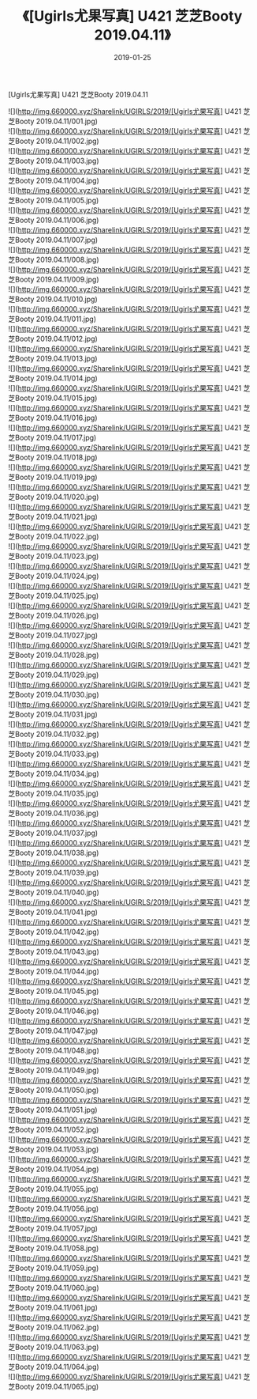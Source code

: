 ﻿---
layout: post
title:  《[Ugirls尤果写真] U421 芝芝Booty 2019.04.11》
date:   2019-01-25
img: http://img.660000.xyz/Sharelink/UGIRLS/2019/[Ugirls尤果写真] U421 芝芝Booty 2019.04.11/000.jpg
categories: [美女, 清纯, 唯美]
---

[Ugirls尤果写真] U421 芝芝Booty 2019.04.11

 ![](http://img.660000.xyz/Sharelink/UGIRLS/2019/[Ugirls尤果写真] U421 芝芝Booty 2019.04.11/001.jpg) <br>![](http://img.660000.xyz/Sharelink/UGIRLS/2019/[Ugirls尤果写真] U421 芝芝Booty 2019.04.11/002.jpg) <br>![](http://img.660000.xyz/Sharelink/UGIRLS/2019/[Ugirls尤果写真] U421 芝芝Booty 2019.04.11/003.jpg) <br>![](http://img.660000.xyz/Sharelink/UGIRLS/2019/[Ugirls尤果写真] U421 芝芝Booty 2019.04.11/004.jpg) <br>![](http://img.660000.xyz/Sharelink/UGIRLS/2019/[Ugirls尤果写真] U421 芝芝Booty 2019.04.11/005.jpg) <br>![](http://img.660000.xyz/Sharelink/UGIRLS/2019/[Ugirls尤果写真] U421 芝芝Booty 2019.04.11/006.jpg) <br>![](http://img.660000.xyz/Sharelink/UGIRLS/2019/[Ugirls尤果写真] U421 芝芝Booty 2019.04.11/007.jpg) <br>![](http://img.660000.xyz/Sharelink/UGIRLS/2019/[Ugirls尤果写真] U421 芝芝Booty 2019.04.11/008.jpg) <br>![](http://img.660000.xyz/Sharelink/UGIRLS/2019/[Ugirls尤果写真] U421 芝芝Booty 2019.04.11/009.jpg) <br>![](http://img.660000.xyz/Sharelink/UGIRLS/2019/[Ugirls尤果写真] U421 芝芝Booty 2019.04.11/010.jpg) <br>![](http://img.660000.xyz/Sharelink/UGIRLS/2019/[Ugirls尤果写真] U421 芝芝Booty 2019.04.11/011.jpg) <br>![](http://img.660000.xyz/Sharelink/UGIRLS/2019/[Ugirls尤果写真] U421 芝芝Booty 2019.04.11/012.jpg) <br>![](http://img.660000.xyz/Sharelink/UGIRLS/2019/[Ugirls尤果写真] U421 芝芝Booty 2019.04.11/013.jpg) <br>![](http://img.660000.xyz/Sharelink/UGIRLS/2019/[Ugirls尤果写真] U421 芝芝Booty 2019.04.11/014.jpg) <br>![](http://img.660000.xyz/Sharelink/UGIRLS/2019/[Ugirls尤果写真] U421 芝芝Booty 2019.04.11/015.jpg) <br>![](http://img.660000.xyz/Sharelink/UGIRLS/2019/[Ugirls尤果写真] U421 芝芝Booty 2019.04.11/016.jpg) <br>![](http://img.660000.xyz/Sharelink/UGIRLS/2019/[Ugirls尤果写真] U421 芝芝Booty 2019.04.11/017.jpg) <br>![](http://img.660000.xyz/Sharelink/UGIRLS/2019/[Ugirls尤果写真] U421 芝芝Booty 2019.04.11/018.jpg) <br>![](http://img.660000.xyz/Sharelink/UGIRLS/2019/[Ugirls尤果写真] U421 芝芝Booty 2019.04.11/019.jpg) <br>![](http://img.660000.xyz/Sharelink/UGIRLS/2019/[Ugirls尤果写真] U421 芝芝Booty 2019.04.11/020.jpg) <br>![](http://img.660000.xyz/Sharelink/UGIRLS/2019/[Ugirls尤果写真] U421 芝芝Booty 2019.04.11/021.jpg) <br>![](http://img.660000.xyz/Sharelink/UGIRLS/2019/[Ugirls尤果写真] U421 芝芝Booty 2019.04.11/022.jpg) <br>![](http://img.660000.xyz/Sharelink/UGIRLS/2019/[Ugirls尤果写真] U421 芝芝Booty 2019.04.11/023.jpg) <br>![](http://img.660000.xyz/Sharelink/UGIRLS/2019/[Ugirls尤果写真] U421 芝芝Booty 2019.04.11/024.jpg) <br>![](http://img.660000.xyz/Sharelink/UGIRLS/2019/[Ugirls尤果写真] U421 芝芝Booty 2019.04.11/025.jpg) <br>![](http://img.660000.xyz/Sharelink/UGIRLS/2019/[Ugirls尤果写真] U421 芝芝Booty 2019.04.11/026.jpg) <br>![](http://img.660000.xyz/Sharelink/UGIRLS/2019/[Ugirls尤果写真] U421 芝芝Booty 2019.04.11/027.jpg) <br>![](http://img.660000.xyz/Sharelink/UGIRLS/2019/[Ugirls尤果写真] U421 芝芝Booty 2019.04.11/028.jpg) <br>![](http://img.660000.xyz/Sharelink/UGIRLS/2019/[Ugirls尤果写真] U421 芝芝Booty 2019.04.11/029.jpg) <br>![](http://img.660000.xyz/Sharelink/UGIRLS/2019/[Ugirls尤果写真] U421 芝芝Booty 2019.04.11/030.jpg) <br>![](http://img.660000.xyz/Sharelink/UGIRLS/2019/[Ugirls尤果写真] U421 芝芝Booty 2019.04.11/031.jpg) <br>![](http://img.660000.xyz/Sharelink/UGIRLS/2019/[Ugirls尤果写真] U421 芝芝Booty 2019.04.11/032.jpg) <br>![](http://img.660000.xyz/Sharelink/UGIRLS/2019/[Ugirls尤果写真] U421 芝芝Booty 2019.04.11/033.jpg) <br>![](http://img.660000.xyz/Sharelink/UGIRLS/2019/[Ugirls尤果写真] U421 芝芝Booty 2019.04.11/034.jpg) <br>![](http://img.660000.xyz/Sharelink/UGIRLS/2019/[Ugirls尤果写真] U421 芝芝Booty 2019.04.11/035.jpg) <br>![](http://img.660000.xyz/Sharelink/UGIRLS/2019/[Ugirls尤果写真] U421 芝芝Booty 2019.04.11/036.jpg) <br>![](http://img.660000.xyz/Sharelink/UGIRLS/2019/[Ugirls尤果写真] U421 芝芝Booty 2019.04.11/037.jpg) <br>![](http://img.660000.xyz/Sharelink/UGIRLS/2019/[Ugirls尤果写真] U421 芝芝Booty 2019.04.11/038.jpg) <br>![](http://img.660000.xyz/Sharelink/UGIRLS/2019/[Ugirls尤果写真] U421 芝芝Booty 2019.04.11/039.jpg) <br>![](http://img.660000.xyz/Sharelink/UGIRLS/2019/[Ugirls尤果写真] U421 芝芝Booty 2019.04.11/040.jpg) <br>![](http://img.660000.xyz/Sharelink/UGIRLS/2019/[Ugirls尤果写真] U421 芝芝Booty 2019.04.11/041.jpg) <br>![](http://img.660000.xyz/Sharelink/UGIRLS/2019/[Ugirls尤果写真] U421 芝芝Booty 2019.04.11/042.jpg) <br>![](http://img.660000.xyz/Sharelink/UGIRLS/2019/[Ugirls尤果写真] U421 芝芝Booty 2019.04.11/043.jpg) <br>![](http://img.660000.xyz/Sharelink/UGIRLS/2019/[Ugirls尤果写真] U421 芝芝Booty 2019.04.11/044.jpg) <br>![](http://img.660000.xyz/Sharelink/UGIRLS/2019/[Ugirls尤果写真] U421 芝芝Booty 2019.04.11/045.jpg) <br>![](http://img.660000.xyz/Sharelink/UGIRLS/2019/[Ugirls尤果写真] U421 芝芝Booty 2019.04.11/046.jpg) <br>![](http://img.660000.xyz/Sharelink/UGIRLS/2019/[Ugirls尤果写真] U421 芝芝Booty 2019.04.11/047.jpg) <br>![](http://img.660000.xyz/Sharelink/UGIRLS/2019/[Ugirls尤果写真] U421 芝芝Booty 2019.04.11/048.jpg) <br>![](http://img.660000.xyz/Sharelink/UGIRLS/2019/[Ugirls尤果写真] U421 芝芝Booty 2019.04.11/049.jpg) <br>![](http://img.660000.xyz/Sharelink/UGIRLS/2019/[Ugirls尤果写真] U421 芝芝Booty 2019.04.11/050.jpg) <br>![](http://img.660000.xyz/Sharelink/UGIRLS/2019/[Ugirls尤果写真] U421 芝芝Booty 2019.04.11/051.jpg) <br>![](http://img.660000.xyz/Sharelink/UGIRLS/2019/[Ugirls尤果写真] U421 芝芝Booty 2019.04.11/052.jpg) <br>![](http://img.660000.xyz/Sharelink/UGIRLS/2019/[Ugirls尤果写真] U421 芝芝Booty 2019.04.11/053.jpg) <br>![](http://img.660000.xyz/Sharelink/UGIRLS/2019/[Ugirls尤果写真] U421 芝芝Booty 2019.04.11/054.jpg) <br>![](http://img.660000.xyz/Sharelink/UGIRLS/2019/[Ugirls尤果写真] U421 芝芝Booty 2019.04.11/055.jpg) <br>![](http://img.660000.xyz/Sharelink/UGIRLS/2019/[Ugirls尤果写真] U421 芝芝Booty 2019.04.11/056.jpg) <br>![](http://img.660000.xyz/Sharelink/UGIRLS/2019/[Ugirls尤果写真] U421 芝芝Booty 2019.04.11/057.jpg) <br>![](http://img.660000.xyz/Sharelink/UGIRLS/2019/[Ugirls尤果写真] U421 芝芝Booty 2019.04.11/058.jpg) <br>![](http://img.660000.xyz/Sharelink/UGIRLS/2019/[Ugirls尤果写真] U421 芝芝Booty 2019.04.11/059.jpg) <br>![](http://img.660000.xyz/Sharelink/UGIRLS/2019/[Ugirls尤果写真] U421 芝芝Booty 2019.04.11/060.jpg) <br>![](http://img.660000.xyz/Sharelink/UGIRLS/2019/[Ugirls尤果写真] U421 芝芝Booty 2019.04.11/061.jpg) <br>![](http://img.660000.xyz/Sharelink/UGIRLS/2019/[Ugirls尤果写真] U421 芝芝Booty 2019.04.11/062.jpg) <br>![](http://img.660000.xyz/Sharelink/UGIRLS/2019/[Ugirls尤果写真] U421 芝芝Booty 2019.04.11/063.jpg) <br>![](http://img.660000.xyz/Sharelink/UGIRLS/2019/[Ugirls尤果写真] U421 芝芝Booty 2019.04.11/064.jpg) <br>![](http://img.660000.xyz/Sharelink/UGIRLS/2019/[Ugirls尤果写真] U421 芝芝Booty 2019.04.11/065.jpg) <br>